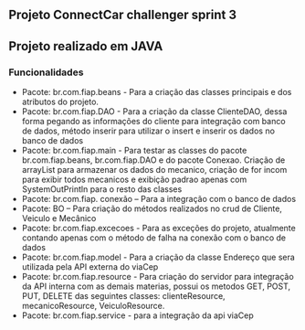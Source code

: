 ## Projeto ConnectCar challenger sprint 3

## Projeto realizado em JAVA

### Funcionalidades
- Pacote: br.com.fiap.beans - Para a criação das classes principais e dos atributos 
do projeto.
- Pacote: br.com.fiap.DAO - Para a criação da classe ClienteDAO, dessa forma 
pegando as informações do cliente para integração com banco de dados, método
inserir para utilizar o insert e inserir os dados no banco de dados
- Pacote: br.com.fiap.main - Para testar as classes do pacote br.com.fiap.beans, 
br.com.fiap.DAO e do pacote Conexao. Criação de arrayList para armazenar os 
dados do mecanico, criação de for incom para exibir todos mecanicos e exibição 
padrao apenas com SystemOutPrintln para o resto das classes
- Pacote: br.com.fiap. conexão – Para a integração com o banco de dados
- Pacote: BO – Para criação do métodos realizados no crud de Cliente, Veiculo e 
Mecânico
- Pacote: br.com.fiap.excecoes - Para as exceções do projeto, atualmente contando 
apenas com o método de falha na conexão com o banco de dados
- Pacote: br.com.fiap.model - Para a criação da classe Endereço que sera utilizada 
pela API externa do viaCep
- Pacote: br.com.fiap.resource - Para criação do servidor para integração da API 
interna com as demais materias, possui os metodos GET, POST, PUT, DELETE das 
seguintes classes: clienteResource, mecanicoResource, VeiculoResource.
- Pacote: br.com.fiap.service - para a integração da api viaCep
